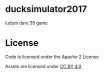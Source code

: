 # ducksimulator2017
ludum dare 35 game


# License
Code is licensed under the Apache 2 License

Assets are licensed under [CC BY 4.0](creativecommons.org/licenses/by/4.0)


